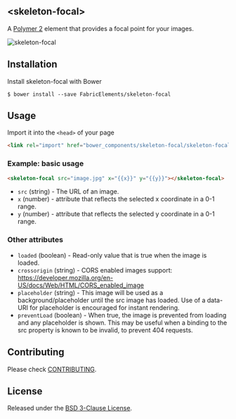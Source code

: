 ## \<skeleton-focal\>

A [Polymer 2](http://polymer-project.org) element that provides a focal point for your images.

![skeleton-focal](http://i.imgur.com/CD8GRl8.jpg)

## Installation

Install skeleton-focal with Bower

```shell
$ bower install --save FabricElements/skeleton-focal
```

## Usage

Import it into the `<head>` of your page

```html
<link rel="import" href="bower_components/skeleton-focal/skeleton-focal.html">
```

### Example: basic usage

```html
<skeleton-focal src="image.jpg" x="{{x}}" y="{{y}}"></skeleton-focal>
```

* `src` (string) - The URL of an image.
* `x` (number) - attribute that reflects the selected x coordinate in a 0-1 range. 
* `y` (number) - attribute that reflects the selected y coordinate in a 0-1 range.

### Other attributes

* `loaded` (boolean) - Read-only value that is true when the image is loaded.
* `crossorigin` (string) - CORS enabled images support: https://developer.mozilla.org/en-US/docs/Web/HTML/CORS_enabled_image
* `placeholder` (string) - This image will be used as a background/placeholder until the src image has loaded.  Use of a data-URI for placeholder is encouraged for instant rendering.
* `preventLoad` (boolean) - When true, the image is prevented from loading and any placeholder is shown.  This may be useful when a binding to the src property is known to be invalid, to prevent 404 requests.

## Contributing

Please check [CONTRIBUTING](./CONTRIBUTING.md).

## License

Released under the [BSD 3-Clause License](./LICENSE.md).
